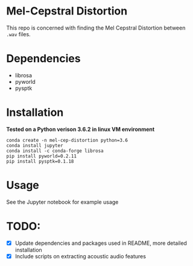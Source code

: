 # Mel-Cepstral Distortion

This repo is concerned with finding the Mel Cepstral Distortion between `.wav` files.

# Dependencies

* librosa
* pyworld
* pysptk

# Installation

**Tested on a Python verison 3.6.2 in linux VM environment**

```
conda create -n mel-cep-distortion python=3.6
conda install jupyter
conda install -c conda-forge librosa
pip install pyworld=0.2.11
pip install pysptk=0.1.18
```

# Usage
See the Jupyter notebook for example usage

# TODO:
- [x] Update dependencies and packages used in README, more detailed installation
- [x] Include scripts on extracting acoustic audio features
